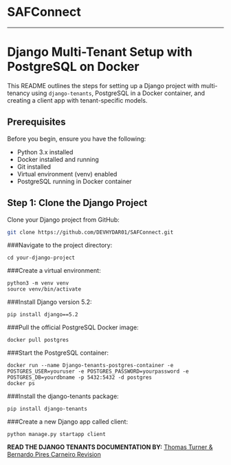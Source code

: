 # SAFConnect
----
# Django Multi-Tenant Setup with PostgreSQL on Docker

This README outlines the steps for setting up a Django project with multi-tenancy using `django-tenants`, PostgreSQL in a Docker container, and creating a client app with tenant-specific models.

## Prerequisites

Before you begin, ensure you have the following:
- Python 3.x installed
- Docker installed and running
- Git installed
- Virtual environment (venv) enabled
- PostgreSQL running in Docker container

## Step 1: Clone the Django Project

Clone your Django project from GitHub:

```bash
git clone https://github.com/DEVHYDAR01/SAFConnect.git
```
###Navigate to the project directory:
```
cd your-django-project
```
###Create a virtual environment:
```
python3 -m venv venv
source venv/bin/activate
```
###Install Django version 5.2:
```
pip install django==5.2
```
###Pull the official PostgreSQL Docker image:
```
docker pull postgres
```
###Start the PostgreSQL container:
```
docker run --name Django-tenants-postgres-container -e POSTGRES_USER=youruser -e POSTGRES_PASSWORD=yourpassword -e POSTGRES_DB=yourdbname -p 5432:5432 -d postgres
docker ps
```
###Install the django-tenants package:
```
pip install django-tenants
```
###Create a new Django app called client:
```
python manage.py startapp client
```
**READ THE DJANGO TENANTS DOCUMENTATION BY:** [Thomas Turner & Bernardo Pires Carneiro Revision](https://django-tenants.readthedocs.io/en/latest/)
